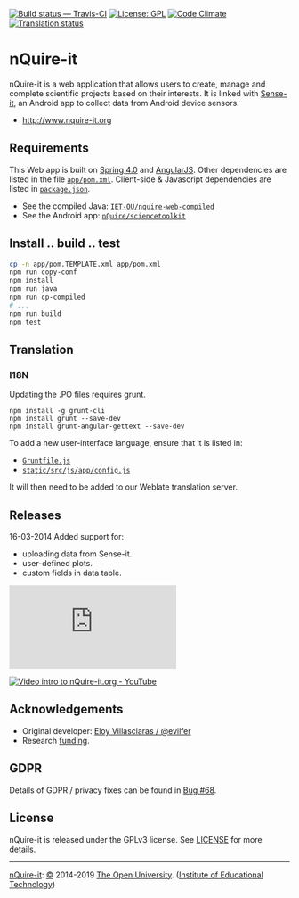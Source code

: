 
[![Build status — Travis-CI][travis-icon]][travis] [![License: GPL][gpl-icon]][LICENSE]
[![Code Climate][climate-icon]][climate]
[![Translation status][weblate-icon]][weblate]

# nQuire-it

nQuire-it is a web application that allows users to create, manage and complete
scientific projects based on their interests. It is linked with [Sense-it][], an Android
app to collect data from Android device sensors.

* <http://www.nquire-it.org>

## Requirements

This Web app is built on [Spring 4.0][] and [AngularJS][].
Other dependencies are listed in the file [`app/pom.xml`][].
Client-side & Javascript dependencies are listed in [`package.json`][].

* See the compiled Java: [`IET-OU/nquire-web-compiled`][]
* See the Android app:   [`nQuire/sciencetoolkit`][gh-app]

## Install .. build .. test

```sh
cp -n app/pom.TEMPLATE.xml app/pom.xml
npm run copy-conf
npm install
npm run java
npm run cp-compiled
# ...
npm run build
npm test
```

## Translation
### I18N

Updating the .PO files requires grunt.

```
npm install -g grunt-cli
npm install grunt --save-dev
npm install grunt-angular-gettext --save-dev
```

To add a new user-interface language, ensure that it is listed in:

* [`Gruntfile.js`][]
* [`static/src/js/app/config.js`][config]

It will then need to be added to our Weblate translation server.

## Releases

16-03-2014
Added support for:
 - uploading data from Sense-it.
 - user-defined plots.
 - custom fields in data table.

[![Visit nQuire-it.org (Mapa de ruido)][ss-1]][nq]

[![Video intro to nQuire-it.org - YouTube][yt-img]][yt]

## Acknowledgements

* Original developer: [Eloy Villasclaras / @evilfer][eloy]
* Research [funding][].

<!-- [![Sense-it][sense-it-icon]][Sense-it] -->

## GDPR

Details of GDPR / privacy fixes can be found in [Bug #68][].

## License

nQuire-it is released under the GPLv3 license. See [LICENSE][] for more details.

---
[nQuire-it][]: [©][c] 2014-2019 [The Open University][ou]. ([Institute of Educational Technology][iet])


[nq]: http://www.nquire-it.org/#/home "nQuire-it: Young Citizen Inquiry"
[`app/pom.xml`]: https://github.com/IET-OU/nquire-web-source/blob/1.2-branch/app/pom.TEMPLATE.xml
[`package.json`]: https://github.com/IET-OU/nquire-web-source/blob/1.2-branch/package.json#L20-L29
    "Client-side 'dependencies' in package JSON."
[`Gruntfile.js`]: https://github.com/IET-OU/nquire-web-source/blob/1.2-branch/Gruntfile.js#L107-L111
    "'locales' list in Gruntfile."
[config]: https://github.com/IET-OU/nquire-web-source/blob/1.2-branch/static/src/js/app/config.js.DIST.html#L33-L44
    "'langs' list in config.JS template."
[nQuire-it]: https://github.com/IET-OU/nquire-web-source
[`IET-OU/nquire-web-compiled`]: https://github.com/IET-OU/nquire-web-compiled
[Sense-it]: https://play.google.com/store/apps/details?id=org.greengin.sciencetoolkit "Sense-it Android app — on Google Play"
[sense-it-icon]: https://lh5.ggpht.com/SN_LLof2UbhxolOJ6IwnjkOLYLVXTpY3CpIDHzEOBbqPH-xiECx26XftvRmlgqvRl2Q=w300-rw
[gh-app]: https://github.com/nQuire/sciencetoolkit
[eloy]: https://github.com/evilfer
[iet]: https://iet.open.ac.uk/
[ou]: https://www.open.ac.uk/
[c]: https://www.open.ac.uk/copyright "Copyright © 2014-2019 The Open University (IET)."
[funding]: http://www.nquire-it.org/#/about "Research funding: Nominet Trust"
[gpl]: https://gnu.org/licenses/gpl.html
[LICENSE]: https://github.com/IET-OU/nquire-web-source/blob/master/LICENSE.txt
    "GNU General Public License 3.0 onwards [GPL-3.0+]"
[gpl-icon]: https://img.shields.io/badge/license-GLP--3.0%2B-blue.svg
[travis]:  https://travis-ci.org/IET-OU/nquire-web-source
[travis-icon]: https://api.travis-ci.org/IET-OU/nquire-web-source.svg
    "Build status – Travis-CI (Node/Npm + Java/Maven)"
[climate]: https://codeclimate.com/github/IET-OU/nquire-web-source
    "Code Climate score [GPA, out of 4]"
[climate-icon]: https://codeclimate.com/github/IET-OU/nquire-web-source/badges/gpa.svg
[weblate]: http://weblate.iet.open.ac.uk/projects/nquire-it?utm_source=widget
    "Translation status [percent]"
[weblate-icon]: http://weblate.iet.open.ac.uk/widgets/nquire-it/-/shields-badge.svg

[img-1]: http://www.nquire-it.org/files/image/1376281/mapa-de-ruido-oficial-2.jpg "Mission: Mapa de ruido"
[ss]: https://shrinktheweb.com/reqstatus?status=1&hash=13e169b98be9ee228506d1750ecf074e
[ss-1]: https://images.shrinktheweb.com/xino.php?stwembed=1&stwaccesskeyid=3ab2d75e4b4621d&stwhash=2fb50197a5&stwsize=320x240&stwurl=http://www.nquire-it.org/#/home
[yt]: https://youtu.be/wmdxny0cuwk# "Introduction to www.nQuire-it.org — on YouTube"
[yt-img]: https://i.ytimg.com/vi/wmdxny0cuwk/default.jpg

[Spring 4.0]: http://projects.spring.io/spring-framework "Spring Java framework"
[AngularJS]: https://angularjs.org/
[privacy-gdoc]: https://drive.google.com/file/d/0B4POymbCOfVwekdjb2lMWjI4RlE/edit
    "nQuire-it website & Sense – it application. 4th Sept 2014 [PDF] 183 kB."
[bug #68]: https://github.com/IET-OU/nquire-web-source/issues/68 "GDPR/privacy"

[End]: //.
